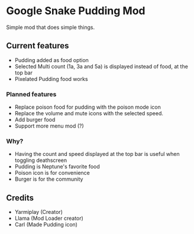 # Google Snake Pudding Mod
Simple mod that does simple things.

## Current features     
* Pudding added as food option
* Selected Multi count (1a, 3a and 5a) is displayed instead of food, at the top bar
* Pixelated Pudding food works

### Planned features
* Replace poison food for pudding with the poison mode icon
* Replace the volume and mute icons with the selected speed.
* Add burger food
* Support more menu mod (?)

### Why?
* Having the count and speed displayed at the top bar is useful when toggling deathscreen
* Pudding is Neptune's favorite food
* Poison icon is for convenience 
* Burger is for the community

## Credits
* Yarmiplay (Creator)
* Llama (Mod Loader creator)
* Carl (Made Pudding icon)
